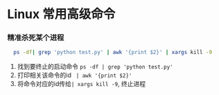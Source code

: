 # Linux 常用高级命令
### 精准杀死某个进程
```bash
  ps -df| grep 'python test.py' | awk '{print $2}' | xargs kill -9
```
1. 找到要终止的启动命令 ```ps -df | grep 'python test.py'```
2. 打印相关该命令的id ``` | awk '{print $2}'```
3. 将命令对应的id传给```| xargs kill -9```, 终止进程
